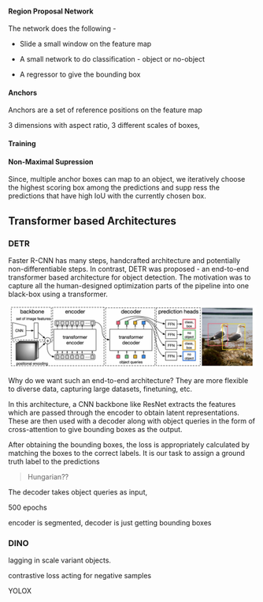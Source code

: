 #### Region Proposal Network

The network does the following -

- Slide a small window on the feature map

- A small network to do classification - object or no-object

- A regressor to give the bounding box

#### Anchors

Anchors are a set of reference positions on the feature map 

3 dimensions with aspect ratio, 3 different scales of boxes, 

#### Training

#### Non-Maximal Supression

Since, multiple anchor boxes can map to an object, we iteratively choose the highest scoring box among the predictions and supp ress the predictions that have high IoU with the currently chosen box.

## Transformer based Architectures

### DETR

Faster R-CNN has many steps, handcrafted architecture and potentially non-differentiable steps. In contrast, DETR was proposed - an end-to-end transformer based architecture for object detection. The motivation was to capture all the human-designed optimization parts of the pipeline into one black-box using a transformer.

![](../../assets/img/Computer%20Vision/2024-04-24-17-53-05-image.png)

Why do we want such an end-to-end architecture? They are more flexible to diverse data, capturing large datasets, finetuning, etc. 

In this architecture, a CNN backbone like ResNet extracts the features which are passed through the encoder to obtain latent representations. These are then used with a decoder along with object queries in the form of cross-attention to give bounding boxes as the output.

After obtaining the bounding boxes, the loss is appropriately calculated by matching the boxes to the correct labels. It is our task to assign a ground truth label to the predictions

> Hungarian??

The decoder takes object queries as input, 

500 epochs

encoder is segmented, decoder is just getting bounding boxes

### DINO

lagging in scale variant objects. 

contrastive loss acting for negative samples

YOLOX
